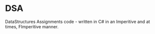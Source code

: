 DSA
===

DataStructures Assignments code - written in C# in an Imperitive and at times, FImperitive manner.
